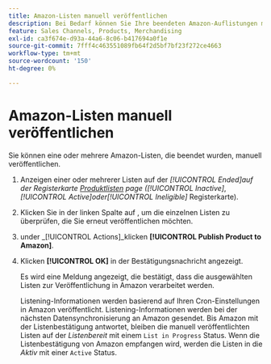 ```yaml
---
title: Amazon-Listen manuell veröffentlichen
description: Bei Bedarf können Sie Ihre beendeten Amazon-Auflistungen manuell über Ihren Commerce-Administrator veröffentlichen.
feature: Sales Channels, Products, Merchandising
exl-id: ca3f674e-d93a-44a6-8c06-b417694a0f1e
source-git-commit: 7fff4c463551089fb64f2d5bf7bf23f272ce4663
workflow-type: tm+mt
source-wordcount: '150'
ht-degree: 0%

---
```


# Amazon-Listen manuell veröffentlichen

Sie können eine oder mehrere Amazon-Listen, die beendet wurden, manuell veröffentlichen.

1. Anzeigen einer oder mehrerer Listen auf der _[!UICONTROL Ended]_auf der Registerkarte [Produktlisten](./managing-product-listings.md) page (_[!UICONTROL Inactive]_, _[!UICONTROL Active]_oder_[!UICONTROL Ineligible]_ Registerkarte).

1. Klicken Sie in der linken Spalte auf , um die einzelnen Listen zu überprüfen, die Sie erneut veröffentlichen möchten.

1. under _[!UICONTROL Actions]_klicken **[!UICONTROL Publish Product to Amazon]**.

1. Klicken **[!UICONTROL OK]** in der Bestätigungsnachricht angezeigt.

   Es wird eine Meldung angezeigt, die bestätigt, dass die ausgewählten Listen zur Veröffentlichung in Amazon verarbeitet werden.

   Listening-Informationen werden basierend auf Ihren Cron-Einstellungen in Amazon veröffentlicht. Listening-Informationen werden bei der nächsten Datensynchronisierung an Amazon gesendet. Bis Amazon mit der Listenbestätigung antwortet, bleiben die manuell veröffentlichten Listen auf der _Listenbereit_ mit einem `List in Progress` Status. Wenn die Listenbestätigung von Amazon empfangen wird, werden die Listen in die _Aktiv_ mit einer `Active` Status.

